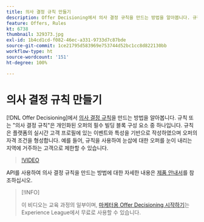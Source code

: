 ```yaml
---
title: 의사 결정 규칙 만들기
description: Offer Decisioning에서 의사 결정 규칙을 만드는 방법을 알아봅니다. 규칙은 개인화된 오퍼의 필수 빌딩 블록 구성 요소 중 하나입니다.
feature: Offers, Rules
kt: 6738
thumbnail: 329373.jpg
exl-id: 1b4cd1cd-f082-46ec-a331-9733d7c87bde
source-git-commit: 1ce21795d583969e753744d52bc1cc8d822130bb
workflow-type: ht
source-wordcount: '151'
ht-degree: 100%

---
```


# 의사 결정 규칙 만들기

[!DNL Offer Decisioning]에서 [의사 결정 규칙](https://experienceleague.adobe.com/docs/journey-optimizer/using/offer-decisioniong/create-components/creating-decision-rules.html?lang=ko)을 만드는 방법을 알아봅니다. 규칙 또는 &quot;의사 결정 규칙&quot;은 개인화된 오퍼의 필수 빌딩 블록 구성 요소 중 하나입니다. 규칙은 플랫폼의 실시간 고객 프로필에 있는 이벤트와 특성을 기반으로 작성하였으며 오퍼의 자격 조건을 형성합니다. 예를 들어, 규칙을 사용하여 눈삽에 대한 오퍼를 눈이 내리는 지역에 거주하는 고객으로 제한할 수 있습니다.

>[!VIDEO](https://video.tv.adobe.com/v/329373?quality=12&learn=on)

API를 사용하여 의사 결정 규칙을 만드는 방법에 대한 자세한 내용은 [제품 안내서](https://experienceleague.adobe.com/docs/journey-optimizer/using/offer-decisioniong/api-reference/offers-api/decision-rules/create.html?lang=ko)를 참조하십시오.

>[!INFO]
>
> 이 비디오는 교육 과정의 일부이며, [마케터용 Offer Decisioning 시작하기](https://experienceleague.adobe.com/?recommended=ExperiencePlatform-U-1-2020.1.offerdecisioning)는 Experience League에서 무료로 사용할 수 있습니다.
